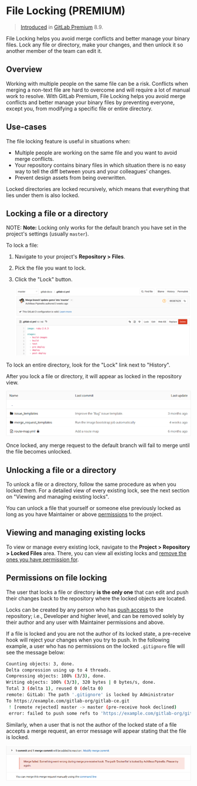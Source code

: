 # File Locking **(PREMIUM)**

> [Introduced](https://gitlab.com/gitlab-org/gitlab-ee/merge_requests/440) in [GitLab Premium](https://about.gitlab.com/pricing/) 8.9.

File Locking helps you avoid merge conflicts and better manage your binary files.
Lock any file or directory, make your changes, and then unlock it so another
member of the team can edit it.

## Overview

Working with multiple people on the same file can be a risk. Conflicts
when merging a non-text file are hard to overcome and will require a lot
of manual work to resolve. With GitLab Premium, File
Locking helps you avoid merge conflicts and better manage your binary
files by preventing everyone, except you, from modifying a specific file
or entire directory.

## Use-cases

The file locking feature is useful in situations when:

- Multiple people are working on the same file and you want to avoid merge
  conflicts.
- Your repository contains binary files in which situation there is no easy
  way to tell the diff between yours and your colleagues' changes.
- Prevent design assets from being overwritten.

Locked directories are locked recursively, which means that everything that
lies under them is also locked.

## Locking a file or a directory

NOTE: **Note:**
Locking only works for the default branch you have set in the project's settings
(usually `master`).

To lock a file:

1. Navigate to your project's **Repository > Files**.
1. Pick the file you want to lock.
1. Click the "Lock" button.

    ![Locking file](img/file_lock.png)

To lock an entire directory, look for the "Lock" link next to "History".

After you lock a file or directory, it will appear as locked in the repository
view.

![Repository view](img/file_lock_repository_view.png)

Once locked, any merge request to the default branch will fail
to merge until the file becomes unlocked.

## Unlocking a file or a directory

To unlock a file or a directory, follow the same procedure as when you locked
them. For a detailed view of every existing lock, see the next section on
"Viewing and managing existing locks".

You can unlock a file that yourself or someone else previously locked as long
as you have Maintainer or above [permissions](../permissions.md) to the project.

## Viewing and managing existing locks

To view or manage every existing lock, navigate to the
**Project > Repository > Locked Files** area. There, you can view all existing
locks and [remove the ones you have permission for](#permissions-on-file-locking).

## Permissions on file locking

The user that locks a file or directory **is the only one** that can edit and
push their changes back to the repository where the locked objects are located.

Locks can be created by any person who has [push access](../permissions.md) to the repository; i.e.,
Developer and higher level, and can be removed solely by their author and any
user with Maintainer permissions and above.

If a file is locked and you are not the author of its locked state, a
pre-receive hook will reject your changes when you try to push. In the
following example, a user who has no permissions on the locked `.gitignore`
file will see the message below:

```bash
Counting objects: 3, done.
Delta compression using up to 4 threads.
Compressing objects: 100% (3/3), done.
Writing objects: 100% (3/3), 320 bytes | 0 bytes/s, done.
Total 3 (delta 1), reused 0 (delta 0)
remote: GitLab: The path '.gitignore' is locked by Administrator
To https://example.com/gitlab-org/gitlab-ce.git
 ! [remote rejected] master -> master (pre-receive hook declined)
 error: failed to push some refs to 'https://example.com/gitlab-org/gitlab-ce.git'
```

Similarly, when a user that is not the author of the locked state of a file
accepts a merge request, an error message will appear stating that the file
is locked.

![Merge request error message](img/file_lock_merge_request_error_message.png)
